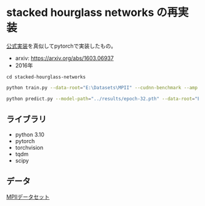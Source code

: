 

# stacked hourglass networks の再実装


[公式実装](https://github.com/princeton-vl/pose-hg-train)を真似してpytorchで実装したもの。


- arxiv: https://arxiv.org/abs/1603.06937
- 2016年



```
cd stacked-hourglass-networks
```

```sh
python train.py --data-root="E:\Datasets\MPII" --cudnn-benchmark --amp
```


```sh
python predict.py --model-path="../results/epoch-32.pth" --data-root="E:\Datasets\MPII"
```

## ライブラリ

- python 3.10
- pytorch
- torchvision
- tqdm
- scipy

## データ

[MPIIデータセット](http://human-pose.mpi-inf.mpg.de/#download)